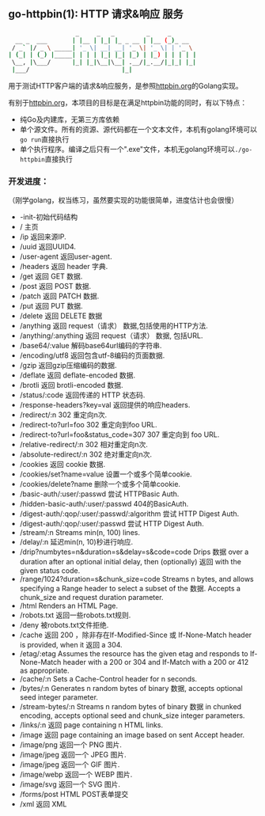 ## go-httpbin(1): HTTP 请求&响应 服务

```bash
                   _     _   _         _     _
  __ _  ___       | |__ | |_| |_ _ __ | |__ (_)_ __
 / _` |/ _ \ _____| '_ \| __| __| '_ \| '_ \| | '_ \
| (_| | (_) |_____| | | | |_| |_| |_) | |_) | | | | |
 \__, |\___/      |_| |_|\__|\__| .__/|_.__/|_|_| |_|
 |___/                          |_|

```

用于测试HTTP客户端的请求&响应服务，是参照[httpbin.org](httpbin.org)的Golang实现。

有别于[httpbin.org](httpbin.org)，本项目的目标是在满足httpbin功能的同时，有以下特点：

+ 纯Go及内建库，无第三方库依赖
+ 单个源文件。所有的资源、源代码都在一个文本文件，本机有golang环境可以`go run`直接执行
+ 单个执行程序。编译之后只有一个".exe"文件，本机无golang环境可以`./go-httpbin`直接执行


### 开发进度：

（刚学golang，权当练习，虽然要实现的功能很简单，进度估计也会很慢）

+ -init-初始代码结构
+ / 主页
+ /ip 返回来源IP.
+ /uuid 返回UUID4.
+ /user-agent 返回user-agent.
+ /headers 返回 header 字典.
+ /get 返回 GET 数据.
+ /post 返回 POST 数据.
+ /patch 返回 PATCH 数据.
+ /put 返回 PUT 数据.
+ /delete 返回 DELETE 数据
+ /anything 返回 request（请求） 数据,包括使用的HTTP方法.
+ /anything/:anything 返回 request（请求） 数据, 包括URL.
+ /base64/:value 解码base64url编码的字符串.
+ /encoding/utf8 返回包含utf-8编码的页面数据.
+ /gzip 返回gzip压缩编码的数据.
+ /deflate 返回 deflate-encoded 数据.
+ /brotli 返回 brotli-encoded 数据.
+ /status/:code 返回传递的 HTTP 状态码.
+ /response-headers?key=val 返回提供的响应headers.
+ /redirect/:n 302 重定向n次.
+ /redirect-to?url=foo 302 重定向到foo URL.
+ /redirect-to?url=foo&status_code=307 307 重定向到 foo URL.
+ /relative-redirect/:n 302 相对重定向n次.
+ /absolute-redirect/:n 302 绝对重定向n次.
+ /cookies 返回 cookie 数据.
+ /cookies/set?name=value 设置一个或多个简单cookie.
+ /cookies/delete?name 删除一个或多个简单cookie.
+ /basic-auth/:user/:passwd 尝试 HTTPBasic Auth.
+ /hidden-basic-auth/:user/:passwd 404的BasicAuth.
+ /digest-auth/:qop/:user/:passwd/:algorithm 尝试 HTTP Digest Auth.
+ /digest-auth/:qop/:user/:passwd 尝试 HTTP Digest Auth.
+ /stream/:n Streams min(n, 100) lines.
+ /delay/:n 延迟min(n, 10)秒进行响应.
+ /drip?numbytes=n&duration=s&delay=s&code=code Drips 数据 over a duration after an optional initial delay, then (optionally) 返回 with the given status code.
+ /range/1024?duration=s&chunk_size=code Streams n bytes, and allows specifying a Range header to select a subset of the 数据. Accepts a chunk_size and request duration parameter.
+ /html Renders an HTML Page.
+ /robots.txt 返回一些robots.txt规则.
+ /deny 被robots.txt文件拒绝.
+ /cache 返回 200 ，除非存在If-Modified-Since 或 If-None-Match header is provided, when it 返回 a 304.
+ /etag/:etag Assumes the resource has the given etag and responds to If-None-Match header with a 200 or 304 and If-Match with a 200 or 412 as appropriate.
+ /cache/:n Sets a Cache-Control header for n seconds.
+ /bytes/:n Generates n random bytes of binary 数据, accepts optional seed integer parameter.
+ /stream-bytes/:n Streams n random bytes of binary 数据 in chunked encoding, accepts optional seed and chunk_size integer parameters.
+ /links/:n 返回 page containing n HTML links.
+ /image 返回 page containing an image based on sent Accept header.
+ /image/png 返回一个 PNG 图片.
+ /image/jpeg 返回一个 JPEG 图片.
+ /image/jpeg 返回一个 GIF 图片.
+ /image/webp 返回一个 WEBP 图片.
+ /image/svg 返回一个 SVG 图片.
+ /forms/post HTML POST表单提交
+ /xml 返回 XML